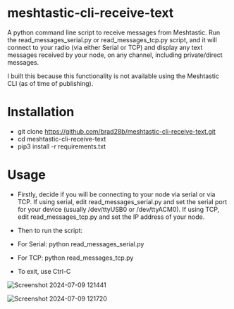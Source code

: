 # meshtastic-cli-receive-text
A python command line script to receive messages from Meshtastic. Run the read_messages_serial.py or read_messages_tcp.py script, and it will connect to your radio (via either Serial or TCP) and display any text messages received by your node, on any channel, including private/direct messages.

I built this because this functionality is not available using the Meshtastic CLI (as of time of publishing).

# Installation
* git clone https://github.com/brad28b/meshtastic-cli-receive-text.git
* cd meshtastic-cli-receive-text
* pip3 install -r requirements.txt

# Usage
* Firstly, decide if you will be connecting to your node via serial or via TCP. If using serial, edit read_messages_serial.py and set the serial port for your device (usually /dev/ttyUSB0 or /dev/ttyACM0). If using TCP, edit read_messages_tcp.py and set the IP address of your node.
* Then to run the script:
* For Serial: python read_messages_serial.py
* For TCP: python read_messages_tcp.py

* To exit, use Ctrl-C

![Screenshot 2024-07-09 121441](https://github.com/brad28b/meshtastic-cli-receive-text/assets/70585927/1217ff9f-0b42-4c30-818f-5d96e3d2522e)

![Screenshot 2024-07-09 121720](https://github.com/brad28b/meshtastic-cli-receive-text/assets/70585927/2b63295b-095d-42eb-8f9b-e48844c51055)
